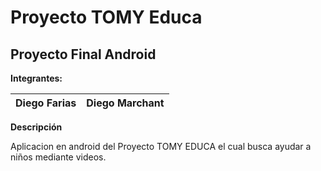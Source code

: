 # Proyecto TOMY Educa
## Proyecto Final Android

**Integrantes:** 

Diego Farias   | Diego Marchant
-------------- | -----------

**Descripción**

Aplicacion en android del Proyecto TOMY EDUCA el cual busca ayudar a niños mediante videos.